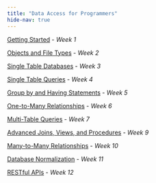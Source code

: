 ```yaml
---
title: "Data Access for Programmers"
hide-nav: true
---
```


[Getting Started](https://fvtc.software/appel/dap/getting-started) - _Week 1_

[Objects and File Types](https://fvtc.software/appel/dap/objects-and-file-types) - _Week 2_

[Single Table Databases](https://fvtc.software/appel/dap/single-table-databases) - _Week 3_

[Single Table Queries](https://fvtc.software/appel/dap/single-table-queries) - _Week 4_

[Group by and Having Statements](https://fvtc.software/appel/dap/group-by-and-having-statements) - _Week 5_

[One-to-Many Relationships](https://fvtc.software/appel/dap/one-to-many-relationships) - _Week 6_

[Multi-Table Queries](https://fvtc.software/appel/dap/multi-table-queries) - _Week 7_

[Advanced Joins, Views, and Procedures](https://fvtc.software/appel/dap/advanced-joins-views-and-procedures) - _Week 9_

[Many-to-Many Relationships](https://fvtc.software/appel/dap/many-to-many-relationships) - _Week 10_

[Database Normalization](https://fvtc.software/appel/dap/database-normalization) - _Week 11_

[RESTful APIs](https://fvtc.software/appel/dap/restful-apis) - _Week 12_
